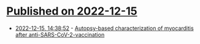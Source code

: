 # [Published on 2022-12-15](index.md)

* [2022-12-15, 14:38:52](https://news.ycombinator.com/item?id=34000131) - [Autopsy-based characterization of myocarditis after anti-SARS-CoV-2-vaccination](https://link.springer.com/article/10.1007/s00392-022-02129-5)
